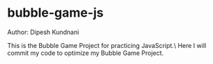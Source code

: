 # bubble-game-js
Author: Dipesh Kundnani

This is the Bubble Game Project for practicing JavaScript.\\
Here I will commit my code to optimize my Bubble Game Project.
